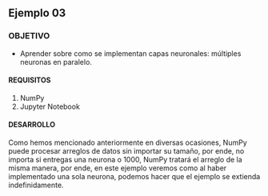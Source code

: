 ## Ejemplo 03

### OBJETIVO

- Aprender sobre como se implementan capas neuronales: múltiples neuronas en paralelo.  

#### REQUISITOS

1. NumPy
2. Jupyter Notebook

#### DESARROLLO

Como hemos mencionado anteriormente en diversas ocasiones, NumPy puede procesar arreglos de datos sin importar su tamaño, por ende, no importa si entregas una neurona o 1000, NumPy tratará el arreglo de la misma manera, por ende, en este ejemplo veremos como al haber implementado una sola neurona, podemos hacer que el ejemplo se extienda indefinidamente. 

